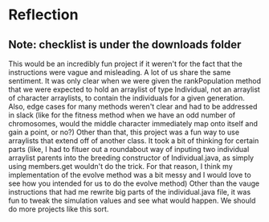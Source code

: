 # Reflection
## Note: checklist is under the downloads folder
This would be an incredibly fun project if it weren't for the fact that the instructions were vague and misleading. 
A lot of us share the same sentiment. It was only clear when we were given the rankPopulation method that we were expected to hold an arraylist of type Individual, not an arraylist of character arraylists, to contain the individuals for a given generation. Also, edge cases for many methods weren't clear and had to be addressed in slack (like for the fitness method when we have an odd number of chromosomes, would the middle character immediately map onto itself and gain a point, or no?)
Other than that, this project was a fun way to use arraylists that extend off of another class. It took a bit of thinking for certain parts (like, I had to fituer out a roundabout way of inputing two individual arraylist parents into the breeding constructor of Individual.java, as simply using members.get wouldn't do the trick. For that reason, I think my implementation of the evolve method was a bit messy and I would love to see how you intended for us to do the evolve method) Other than the vauge instructions that had me rewrite big parts of the individual.java file, it was fun to tweak the simulation values and see what would happen. We should do more projects like this sort.
